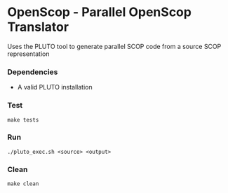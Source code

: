 OpenScop - Parallel OpenScop Translator
=============================

Uses the PLUTO tool to generate parallel SCOP code from a source SCOP representation


### Dependencies

- A valid PLUTO installation


### Test

```
make tests
```


### Run

```
./pluto_exec.sh <source> <output>
```


### Clean

```
make clean
```

